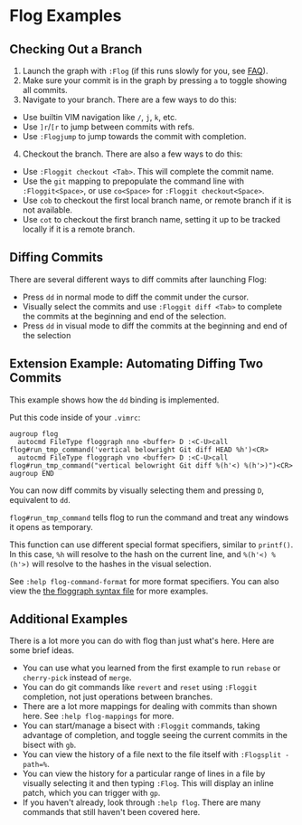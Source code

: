 # Flog Examples

## Checking Out a Branch

1. Launch the graph with `:Flog` (if this runs slowly for you, see [FAQ](FAQ.md)).
2. Make sure your commit is in the graph by pressing `a` to toggle showing all commits.
3. Navigate to your branch. There are a few ways to do this:
  - Use builtin VIM navigation like `/`, `j`, `k`, etc.
  - Use `]r`/`[r` to jump between commits with refs.
  - Use `:Flogjump` to jump towards the commit with completion.
4. Checkout the branch. There are also a few ways to do this:
  - Use `:Floggit checkout <Tab>`. This will complete the commit name.
  - Use the `git` mapping to prepopulate the command line with `:Floggit<Space>`, or use `co<Space>` for `:Floggit checkout<Space>`.
  - Use `cob` to checkout the first local branch name, or remote branch if it is not available.
  - Use `cot` to checkout the first branch name, setting it up to be tracked locally if it is a remote branch.

## Diffing Commits

There are several different ways to diff commits after launching Flog:
  - Press `dd` in normal mode to diff the commit under the cursor.
  - Visually select the commits and use `:Floggit diff <Tab>` to complete the commits at the beginning and end of the selection.
  - Press `dd` in visual mode to diff the commits at the beginning and end of the selection

## Extension Example: Automating Diffing Two Commits

This example shows how the `dd` binding is implemented.

Put this code inside of your `.vimrc`:

```vim
augroup flog
  autocmd FileType floggraph nno <buffer> D :<C-U>call flog#run_tmp_command('vertical belowright Git diff HEAD %h')<CR>
  autocmd FileType floggraph vno <buffer> D :<C-U>call flog#run_tmp_command("vertical belowright Git diff %(h'<) %(h'>)")<CR>
augroup END
```

You can now diff commits by visually selecting them and pressing `D`, equivalent to `dd`.

`flog#run_tmp_command` tells flog to run the command and treat any windows it opens as temporary.

This function can use different special format specifiers, similar to `printf()`.
In this case, `%h` will resolve to the hash on the current line, and `%(h'<) %(h'>)` will resolve to the hashes in the visual selection.

See `:help flog-command-format` for more format specifiers.
You can also view the [the floggraph syntax file](https://github.com/rbong/vim-flog/blob/master/ftplugin/floggraph.vim) for more examples.

## Additional Examples

There is a lot more you can do with flog than just what's here.
Here are some brief ideas.

- You can use what you learned from the first example to run `rebase` or `cherry-pick` instead of `merge`.
- You can do git commands like `revert` and `reset` using `:Floggit` completion, not just operations between branches.
- There are a lot more mappings for dealing with commits than shown here. See `:help flog-mappings` for more.
- You can start/manage a bisect with `:Floggit` commands, taking advantage of completion, and toggle seeing the current commits in the bisect with `gb`.
- You can view the history of a file next to the file itself with `:Flogsplit -path=%`.
- You can view the history for a particular range of lines in a file by visually selecting it and then typing `:Flog`.
  This will display an inline patch, which you can trigger with `gp`.
- If you haven't already, look through `:help flog`. There are many commands that still haven't been covered here.
